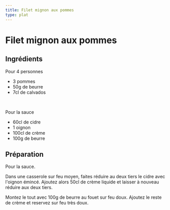 ```yaml
---
title: Filet mignon aux pommes
type: plat
---
```


# Filet mignon aux pommes

<div class="ingredients" markdown="1">

## Ingrédients
 
Pour 4 personnes
 - 3 pommes
 - 50g de beurre
 - 7cl de calvados
 
<br> 

Pour la sauce
 - 60cl de cidre
 - 1 oignon
 - 100cl de crème
 - 100g de beurre

</div>

<div class="preparation" markdown="1">

## Préparation

Pour la sauce.

Dans une casserole sur feu moyen, faites réduire au deux tiers le cidre avec l'oignon émincé. Ajoutez alors 50cl de crème liquide et laisser à nouveau réduire aux deux tiers.

Montez le tout avec 100g de beurre au fouet sur feu doux. Ajoutez le reste de crème et reservez sur feu très doux.

</div>